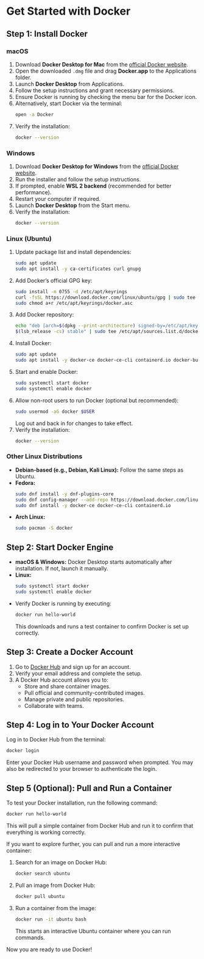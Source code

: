 # Get Started with Docker

## Step 1: Install Docker

### macOS

1. Download **Docker Desktop for Mac** from the [official Docker website](https://www.docker.com/products/docker-desktop/).
2. Open the downloaded `.dmg` file and drag **Docker.app** to the Applications folder.
3. Launch **Docker Desktop** from Applications.
4. Follow the setup instructions and grant necessary permissions.
5. Ensure Docker is running by checking the menu bar for the Docker icon.
6. Alternatively, start Docker via the terminal:
   ```bash
   open -a Docker
   ```
7. Verify the installation:
   ```bash
   docker --version
   ```

### Windows

1. Download **Docker Desktop for Windows** from the [official Docker website](https://www.docker.com/products/docker-desktop/).
2. Run the installer and follow the setup instructions.
3. If prompted, enable **WSL 2 backend** (recommended for better performance).
4. Restart your computer if required.
5. Launch **Docker Desktop** from the Start menu.
6. Verify the installation:
   ```bash
   docker --version
   ```

### Linux (Ubuntu)

1. Update package list and install dependencies:
   ```bash
   sudo apt update
   sudo apt install -y ca-certificates curl gnupg
   ```
2. Add Docker’s official GPG key:
   ```bash
   sudo install -m 0755 -d /etc/apt/keyrings
   curl -fsSL https://download.docker.com/linux/ubuntu/gpg | sudo tee /etc/apt/keyrings/docker.asc > /dev/null
   sudo chmod a+r /etc/apt/keyrings/docker.asc
   ```
3. Add Docker repository:
   ```bash
   echo "deb [arch=$(dpkg --print-architecture) signed-by=/etc/apt/keyrings/docker.asc] https://download.docker.com/linux/ubuntu \
   $(lsb_release -cs) stable" | sudo tee /etc/apt/sources.list.d/docker.list > /dev/null
   ```
4. Install Docker:
   ```bash
   sudo apt update
   sudo apt install -y docker-ce docker-ce-cli containerd.io docker-buildx-plugin docker-compose-plugin
   ```
5. Start and enable Docker:
   ```bash
   sudo systemctl start docker
   sudo systemctl enable docker
   ```
6. Allow non-root users to run Docker (optional but recommended):
   ```bash
   sudo usermod -aG docker $USER
   ```
   Log out and back in for changes to take effect.
7. Verify the installation:
   ```bash
   docker --version
   ```

### Other Linux Distributions

- **Debian-based (e.g., Debian, Kali Linux):** Follow the same steps as Ubuntu.
- **Fedora:**
  ```bash
  sudo dnf install -y dnf-plugins-core
  sudo dnf config-manager --add-repo https://download.docker.com/linux/fedora/docker-ce.repo
  sudo dnf install -y docker-ce docker-ce-cli containerd.io
  ```
- **Arch Linux:**
  ```bash
  sudo pacman -S docker
  ```

## Step 2: Start Docker Engine

- **macOS & Windows:** Docker Desktop starts automatically after installation. If not, launch it manually.
- **Linux:**
  ```bash
  sudo systemctl start docker
  sudo systemctl enable docker
  ```
- Verify Docker is running by executing:
  ```bash
  docker run hello-world
  ```
  This downloads and runs a test container to confirm Docker is set up correctly.

## Step 3: Create a Docker Account

1. Go to [Docker Hub](https://hub.docker.com/) and sign up for an account.
2. Verify your email address and complete the setup.
3. A Docker Hub account allows you to:
   - Store and share container images.
   - Pull official and community-contributed images.
   - Manage private and public repositories.
   - Collaborate with teams.

## Step 4: Log in to Your Docker Account

Log in to Docker Hub from the terminal:

```bash
docker login
```

Enter your Docker Hub username and password when prompted. You may also be redirected to your browser to authenticate the login.

## Step 5 (Optional): Pull and Run a Container

To test your Docker installation, run the following command:
```bash
docker run hello-world
```
This will pull a simple container from Docker Hub and run it to confirm that everything is working correctly.

If you want to explore further, you can pull and run a more interactive container:

1. Search for an image on Docker Hub:
   ```bash
   docker search ubuntu
   ```
2. Pull an image from Docker Hub:
   ```bash
   docker pull ubuntu
   ```
3. Run a container from the image:
   ```bash
   docker run -it ubuntu bash
   ```
   This starts an interactive Ubuntu container where you can run commands.

Now you are ready to use Docker!

